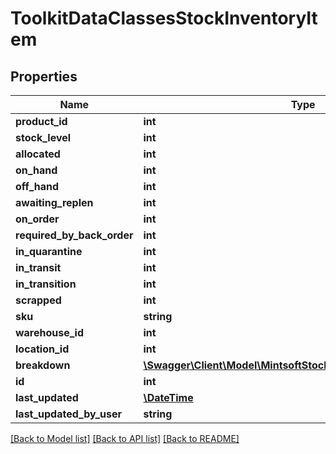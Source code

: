 # ToolkitDataClassesStockInventoryItem

## Properties
Name | Type | Description | Notes
------------ | ------------- | ------------- | -------------
**product_id** | **int** |  | [optional] 
**stock_level** | **int** |  | [optional] 
**allocated** | **int** |  | [optional] 
**on_hand** | **int** |  | [optional] 
**off_hand** | **int** |  | [optional] 
**awaiting_replen** | **int** |  | [optional] 
**on_order** | **int** |  | [optional] 
**required_by_back_order** | **int** |  | [optional] 
**in_quarantine** | **int** |  | [optional] 
**in_transit** | **int** |  | [optional] 
**in_transition** | **int** |  | [optional] 
**scrapped** | **int** |  | [optional] 
**sku** | **string** |  | [optional] 
**warehouse_id** | **int** |  | [optional] 
**location_id** | **int** |  | [optional] 
**breakdown** | [**\Swagger\Client\Model\MintsoftStockAPIStockLevelBreakdown[]**](ToolkitDataClassesStockAPIStockLevelBreakdown.md) |  | [optional] 
**id** | **int** |  | [optional] 
**last_updated** | [**\DateTime**](\DateTime.md) |  | [optional] 
**last_updated_by_user** | **string** |  | [optional] 

[[Back to Model list]](../README.md#documentation-for-models) [[Back to API list]](../README.md#documentation-for-api-endpoints) [[Back to README]](../README.md)


